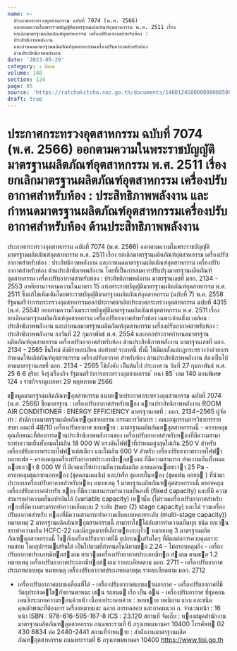 ```yaml
---
name: >-
  ประกาศกระทรวงอุตสาหกรรม ฉบับที่ 7074 (พ.ศ. 2566)
  ออกตามความในพระราชบัญญัติมาตรฐานผลิตภัณฑ์อุตสาหกรรม พ.ศ. 2511 เรื่อง
  ยกเลิกมาตรฐานผลิตภัณฑ์อุตสาหกรรม เครื่องปรับอากาศสำหรับห้อง :
  ประสิทธิภาพพลังงาน
  และกำหนดมาตรฐานผลิตภัณฑ์อุตสาหกรรมเครื่องปรับอากาศสำหรับห้อง
  ด้านประสิทธิภาพพลังงาน
date: '2023-05-29'
category: ง พิเศษ
volume: 140
section: 124
page: 85
source: 'https://ratchakitcha.soc.go.th/documents/140D124S0000000008500.pdf'
draft: true
---
```


# ประกาศกระทรวงอุตสาหกรรม ฉบับที่ 7074 (พ.ศ. 2566) ออกตามความในพระราชบัญญัติมาตรฐานผลิตภัณฑ์อุตสาหกรรม พ.ศ. 2511 เรื่อง ยกเลิกมาตรฐานผลิตภัณฑ์อุตสาหกรรม เครื่องปรับอากาศสำหรับห้อง : ประสิทธิภาพพลังงาน และกำหนดมาตรฐานผลิตภัณฑ์อุตสาหกรรมเครื่องปรับอากาศสำหรับห้อง ด้านประสิทธิภาพพลังงาน

ประกาศกระทรวงอุตสาหกรรม ฉบับที่ 7074 (พ.ศ. 2566) ออกตามความในพระราชบัญญัติมาตรฐานผลิตภัณฑ์อุตสาหกรรม พ.ศ. 2511 เรื่อง ยกเลิกมาตรฐานผลิตภัณฑ์อุตสาหกรรม เครื่องปรับอากาศสำหรับห้อง : ประสิทธิภาพพลังงาน และกาหนดมาตรฐานผลิตภัณฑ์อุตสาหกรรม เครื่องปรับอากาศสำหรับห้อง ด้านประสิทธิภาพพลังงาน โดยที่เป็นการสมควรปรับปรุงมาตรฐานผลิตภัณฑ์อุตสาหกรรม เครื่องปรับอากาศสาหรับห้อง : ประสิทธิภาพพลังงาน มาตรฐานเลขที่ มอก. 2134 - 2553 อาศัยอานาจตามความในมาตรา 15 แห่งพระราชบัญญัติมาตรฐานผลิตภัณฑ์อุตสาหกรรม พ.ศ. 2511 ซึ่งแก้ไขเพิ่มเติมโดยพระราชบัญญัติมาตรฐานผลิตภัณฑ์อุตสาหกรรม (ฉบับที่ 7) พ.ศ. 2558 รัฐมนตรีว่าการกระทรวงอุตสาหกรรมออกประกาศยกเลิกประกาศกระทรวงอุตสาหกรรม ฉบับที่ 4315 (พ.ศ. 2554) ออกตามความในพระราชบัญญัติมาตรฐานผลิตภัณฑ์อุตสาหกรรม พ.ศ. 2511 เรื่อง ยกเลิกมาตรฐานผลิตภัณฑ์อุตสาหกรรม เครื่องปรับอากาศสำหรับห้อง เฉพาะด้านสิ่งแวดล้อม : ประสิทธิภาพพลังงาน และกำหนดมาตรฐานผลิตภัณฑ์อุตสาหกรรม เครื่องปรับอากาศสาหรับห้อง : ประสิทธิภาพพลังงาน ลงวันที่ 22 กุมภาพันธ์ พ.ศ. 2554 และออกประกาศกำหนดมาตรฐานผลิตภัณฑ์อุตสาหกรรม เครื่องปรับอากาศสำหรับห้อง ด้านประสิทธิภาพพลังงาน มาตรฐานเลขที่ มอก. 2134 - 2565 ขึ้นใหม่ ดังมีรายละเอียด ต่อท้ายป ระกาศนี้ ทั้งนี้ ให้มีผลตั้งแต่กฎกระทรวงว่าด้วยการกำหนดให้ผลิตภัณฑ์อุตสาหกรรม เครื่องปรับอากาศ สำหรับห้อง ด้านประสิทธิภาพพลังงาน ต้องเป็นไปตามมาตรฐานเลขที่ มอก. 2134 - 2565 ใช้บังคับ เป็นต้นไป ประกาศ ณ วันที่ 27 กุมภาพันธ์ พ.ศ. 25 6 6 สุริยะ จึงรุ่งเรืองกิจ รัฐมนตรีว่าการกระทรวงอุตสาหกรรม ้ หนา 85 ่ เลม 140 ตอนพิเศษ 124 ง ราชกิจจานุเบกษา 29 พฤษภาคม 2566

ขอมูลมาตรฐานผลิตภัณฑอุตสาหกรรม แนบทายประกาศกระทรวงอุตสาหกรรม ฉบับที่ 7074 (พ.ศ. 2566) ชื่อมาตรฐาน : เครื่องปรับอากาศสําหรับหอง ดานประสิทธิภาพพลังงาน ROOM AIR CONDITIONER : ENERGY EFFICIENCY มาตรฐานเลขที่ : มอก. 2134−2565 ผู้จัดทํา : สํานักงานมาตรฐานผลิตภัณฑอุตสาหกรรม กรรมการวิชาการ : คณะอนุกรรมการวิชาการรายสาขา คณะที่ 48/10 เครื่องปรับอากาศ ขอบขาย : มาตรฐานผลิตภัณฑอุตสาหกรรมนี้ - ครอบคลุมคุณลักษณะที่ต้องการดานประสิทธิภาพพลังงานของ เครื่องปรับอากาศสําหรับหองที่มีความสามารถทําความเย็นทั้งหมดไม่เกิน 18 000 W แรงดันไฟฟาที่กําหนดสูงสุดไม่เกิน 250 V สําหรับ เครื่องปรับอากาศระบบไฟฟาเฟสเดียว และไม่เกิน 600 V สําหรับ เครื่องปรับอากาศระบบไฟฟาหลายเฟส - ครอบคลุมเครื่องปรับอากาศประเภทมีทอสงลม ที่มีความสามารถ ทําความเย็นทั้งหมดนอยกวา 8 000 W ที่ มีเจตนาให้ทํางานที่ความดันสถิต ภายนอกนอยกวา 25 Pa - ครอบคลุมชุดภายนอกหอง (ชุดคอนเดนซิง) และ/หรือ ชุดภายในหอง (ชุดแฟน คอยล ) ที่นํามาประกอบเครื่องปรับอากาศสําหรับหอง หมายเหตุ 1 มาตรฐานผลิตภัณฑอุตสาหกรรมนี้ ครอบคลุมเครื่องปรับอากาศสําหรับ หอง ที่มีความสามารถทําความเย็นคงที่ (fixed capacity) และที่มี ความสามารถทําความเย็นแปรผันได้ (variable capacity) เทานั้น (ไม่รวมเครื่องปรับอากาศสําหรับหองที่มีความสามารถทําความเย็นแบบ 2 ระดับ (two (2) stage capacity) และไม่ รวมเครื่องปรับอากาศสําหรับ หองที่มีความสามารถทําความเย็นแบบหลายระดับ (multi-stage capacity)) หมายเหตุ 2 มาตรฐานผลิตภัณฑอุตสาหกรรมนี้ สามารถใชได้กับสารทําความเย็นทุก ชนิด ยกเวน สารทําความเย็น HCFC-22 และมีกฎหมายที่เกี่ยวของระบุไว หมายเหตุ 3 มาตรฐานผลิตภัณฑอุตสาหกรรมนี้ ใชกับเครื่องปรับอากาศที่มี อุปกรณเสริมใดๆ ที่มีผลต่อการควบคุมภาวะทดสอบ โดยอุปกรณเสริมให้ เป็นไปตามที่กําหนดในนิยามขอ 2.24 - ไม่ครอบคลุมถึง - เครื่องปรับอากาศประเภทมีทอสงลม ยกเวนเครื่องปรับอากาศประเภทมีทอ สงลม ตามขอ 1.2 หมายเหตุ เครื่องปรับอากาศประเภทมีทอสงลม รายละเอียดตาม มอก. 2711 - เครื่องปรับอากาศประเภทหลายชุด หมายเหตุ เครื่องปรับอากาศประเภทหลายชุด รายละเอียดตาม มอก. 2712

- เครื่องปรับอากาศแบบเคลื่อนที่ได้ - เครื่องปรับอากาศแบบมานอากาศ - เครื่องปรับอากาศที่มีวัตถุประสงคใชกับยานพาหนะ เชน รถยนต เรือ เป็น ตน - เครื่องปรับอากาศ ที่ชุดคอนเดนซิงระบายความรอนด้วยน้ํา เนื้อหาประกอบด้วย : ขอบขาย บทนิยาม แบบ และชนิด คุณลักษณะที่ต้องการ เครื่องหมายและ ฉลาก การทดสอบ และภาคผนวก ก. จํานวนหน้า : 16 หน้า ISBN : 978-616-595-167-8 ICS : 23.120 สถานที่ จัดเก็บ : หองสมุดสํานักงานมาตรฐานผลิตภัณฑอุตสาหกรรม ถนนพระรามที่ 6 กรุงเทพมหานคร 10400 โทรศัพท 02 430 6834 ต่อ 2440-2441 สถานที่จําหนาย : สํานักงานมาตรฐานผลิตภัณฑอุตสาหกรรม ถนนพระรามที่ 6 กรุงเทพมหานคร 10400 https://www.tisi.go.th
